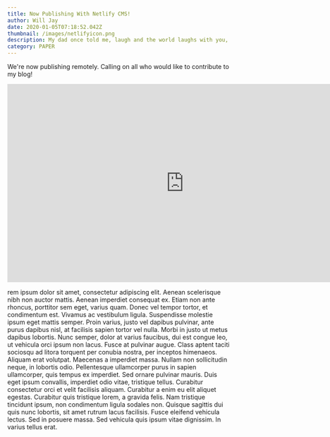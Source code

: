 ```yaml
---
title: Now Publishing With Netlify CMS!
author: Will Jay
date: 2020-01-05T07:18:52.042Z
thumbnail: /images/netlifyicon.png
description: My dad once told me, laugh and the world laughs with you, Cry, and I'll give you something to cry about you little bastard! Must go faster. God help us, we're in the hands of engineers. Yes, Yes, without the oops! God creates dinosaurs. God destroys dinosaurs. God creates Man. Man destroys God. Man creates Dinosaurs.
category: PAPER
---
```


We're now publishing remotely. Calling on all who would like to contribute to my blog!

<iframe width="800" height="450" style="margin-left:auto; margin-right:auto;" src="https://www.youtube.com/embed/Vmb1tqYqyII" frameborder="0" allow="accelerometer; autoplay; encrypted-media; gyroscope; picture-in-picture" allowfullscreen></iframe>

rem ipsum dolor sit amet, consectetur adipiscing elit. Aenean
scelerisque nibh non auctor mattis. Aenean imperdiet consequat ex.
Etiam non ante rhoncus, porttitor sem eget, varius quam. Donec vel
tempor tortor, et condimentum est. Vivamus ac vestibulum ligula.
Suspendisse molestie ipsum eget mattis semper. Proin varius, justo
vel dapibus pulvinar, ante purus dapibus nisl, at facilisis sapien
tortor vel nulla. Morbi in justo ut metus dapibus lobortis. Nunc
semper, dolor at varius faucibus, dui est congue leo, ut vehicula
orci ipsum non lacus. Fusce at pulvinar augue. Class aptent taciti
sociosqu ad litora torquent per conubia nostra, per inceptos
himenaeos. Aliquam erat volutpat. Maecenas a imperdiet massa.
Nullam non sollicitudin neque, in lobortis odio. Pellentesque
ullamcorper purus in sapien ullamcorper, quis tempus ex imperdiet.
Sed ornare pulvinar mauris. Duis eget ipsum convallis, imperdiet
odio vitae, tristique tellus. Curabitur consectetur orci et velit
facilisis aliquam. Curabitur a enim eu elit aliquet egestas.
Curabitur quis tristique lorem, a gravida felis. Nam tristique
tincidunt ipsum, non condimentum ligula sodales non. Quisque
sagittis dui quis nunc lobortis, sit amet rutrum lacus facilisis.
Fusce eleifend vehicula lectus. Sed in posuere massa. Sed vehicula
quis ipsum vitae dignissim. In varius tellus erat.
